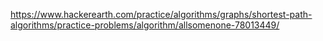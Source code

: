 https://www.hackerearth.com/practice/algorithms/graphs/shortest-path-algorithms/practice-problems/algorithm/allsomenone-78013449/
